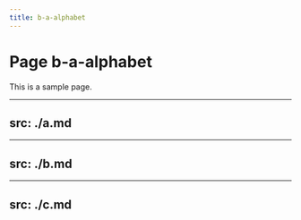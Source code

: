 ```yaml
---
title: b-a-alphabet
---
```


# Page b-a-alphabet

This is a sample page.


---
src: ./a.md
---

---
src: ./b.md
---

---
src: ./c.md
---

